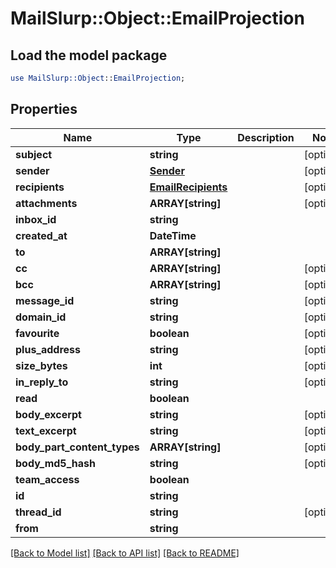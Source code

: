 # MailSlurp::Object::EmailProjection

## Load the model package
```perl
use MailSlurp::Object::EmailProjection;
```

## Properties
Name | Type | Description | Notes
------------ | ------------- | ------------- | -------------
**subject** | **string** |  | [optional] 
**sender** | [**Sender**](Sender) |  | [optional] 
**recipients** | [**EmailRecipients**](EmailRecipients) |  | [optional] 
**attachments** | **ARRAY[string]** |  | [optional] 
**inbox_id** | **string** |  | 
**created_at** | **DateTime** |  | 
**to** | **ARRAY[string]** |  | 
**cc** | **ARRAY[string]** |  | [optional] 
**bcc** | **ARRAY[string]** |  | [optional] 
**message_id** | **string** |  | [optional] 
**domain_id** | **string** |  | [optional] 
**favourite** | **boolean** |  | [optional] 
**plus_address** | **string** |  | [optional] 
**size_bytes** | **int** |  | [optional] 
**in_reply_to** | **string** |  | [optional] 
**read** | **boolean** |  | 
**body_excerpt** | **string** |  | [optional] 
**text_excerpt** | **string** |  | [optional] 
**body_part_content_types** | **ARRAY[string]** |  | [optional] 
**body_md5_hash** | **string** |  | [optional] 
**team_access** | **boolean** |  | 
**id** | **string** |  | 
**thread_id** | **string** |  | [optional] 
**from** | **string** |  | 

[[Back to Model list]](../README#documentation-for-models) [[Back to API list]](../README#documentation-for-api-endpoints) [[Back to README]](../README)


